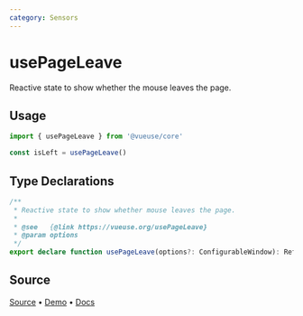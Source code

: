 ```yaml
---
category: Sensors
---
```


# usePageLeave

Reactive state to show whether the mouse leaves the page.

## Usage

```js
import { usePageLeave } from '@vueuse/core'

const isLeft = usePageLeave()
```


<!--FOOTER_STARTS-->
## Type Declarations

```typescript
/**
 * Reactive state to show whether mouse leaves the page.
 *
 * @see   {@link https://vueuse.org/usePageLeave}
 * @param options
 */
export declare function usePageLeave(options?: ConfigurableWindow): Ref<boolean>
```

## Source

[Source](https://github.com/vueuse/vueuse/blob/main/packages/core/usePageLeave/index.ts) • [Demo](https://github.com/vueuse/vueuse/blob/main/packages/core/usePageLeave/demo.vue) • [Docs](https://github.com/vueuse/vueuse/blob/main/packages/core/usePageLeave/index.md)


<!--FOOTER_ENDS-->
